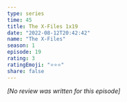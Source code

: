 ```yaml
---
type: series
time: 45
title: The X-Files 1x19
date: "2022-08-12T20:42:42"
name: "The X-Files"
season: 1
episode: 19
rating: 3
ratingEmoji: "⭐️⭐️⭐️"
share: false
---
```


*[No review was written for this episode]*